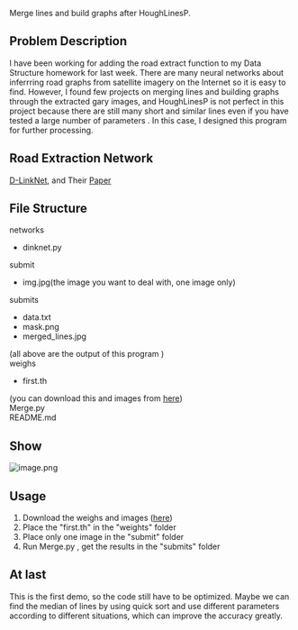 Merge lines and build graphs after HoughLinesP.
<a name="a3DFB"></a>
## Problem Description
I have been working for adding the road extract function to my Data Structure homework for last week. There are many neural networks about inferrring road graphs from satellite imagery on the Internet so it is easy to find. However, I found few projects on merging lines and building graphs through the extracted gary images, and HoughLinesP is not perfect in this project because there are still many short and similar lines even if you have tested a large number of parameters . In this case, I designed this program for further processing.
<a name="k4JMk"></a>
## Road Extraction Network
[D-LinkNet](https://github.com/zlckanata/DeepGlobe-Road-Extraction-Challenge), and Their [Paper](https://openaccess.thecvf.com/content_cvpr_2018_workshops/w4/html/Zhou_D-LinkNet_LinkNet_With_CVPR_2018_paper.html)
<a name="sJ9qn"></a>
## File Structure
networks

- dinknet.py

submit

- img.jpg(the image you want to deal with, one image only)

submits

- data.txt
- mask.png
- merged_lines.jpg

(all above are the output of this program )<br />weighs

- first.th

(you can download this and images from [here](https://pan.baidu.com/s/1SZLPor4Z008unO9cy6fUXg?pwd=8g56))<br />Merge.py<br />README.md
<a name="uuquO"></a>
## Show
![image.png](https://cdn.nlark.com/yuque/0/2022/png/2677447/1646479613309-2efd9956-1892-41ea-aced-025fcde0a8a8.png#clientId=ubdbe1eac-43f2-4&from=paste&height=780&id=ka7D8&margin=%5Bobject%20Object%5D&name=image.png&originHeight=1560&originWidth=2394&originalType=binary&ratio=1&size=3364870&status=done&style=none&taskId=u0d06a941-a270-4123-bde8-76aca461404&width=1197)
<a name="wM4pv"></a>
## Usage

1. Download the weighs and images ([here](https://pan.baidu.com/s/1SZLPor4Z008unO9cy6fUXg?pwd=8g56))
1. Place the "first.th" in the "weights" folder
1. Place only one image in the "submit" folder
1. Run Merge.py , get the results in the "submits" folder
<a name="nNIGu"></a>
## At last
This is the first demo, so the code still have to be optimized. Maybe we can find the median of lines by using quick sort and use different parameters according to different situations, which can improve the accuracy greatly. <br />
<br />
<br />​<br />
